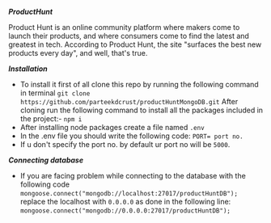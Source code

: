 **_ProductHunt_**

Product Hunt is an online community platform where makers come to launch their products, and where consumers come to find the latest and greatest in tech. According to Product Hunt, the site "surfaces the best new products every day", and well, that's true.

**_Installation_**

- To install it first of all clone this repo by running the following command in terminal `git clone https://github.com/parteekdcrust/productHuntMongoDB.git`
  After cloning run the following command to install all the packages included in the project:-
  `npm i`
- After installing node packages create a file named
  `.env`
- In the .env file you should write the following code:
  `PORT= port no.`
- If u don't specify the port no. by default ur port no will be `5000`.

**_Connecting database_**

- If you are facing problem while connecting to the database with the following code `mongoose.connect("mongodb://localhost:27017/productHuntDB");`
  replace the localhost with `0.0.0.0` as done in the following line:
  `mongoose.connect("mongodb://0.0.0.0:27017/productHuntDB");`
